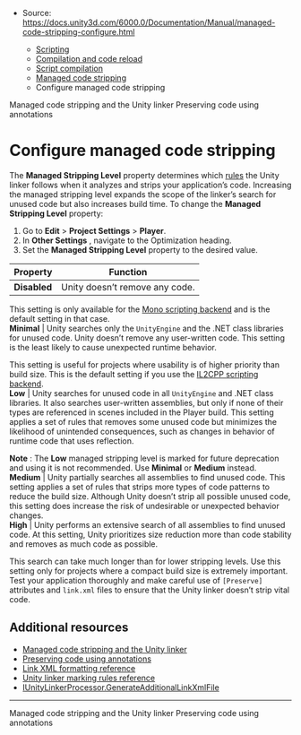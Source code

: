 * Source: https://docs.unity3d.com/6000.0/Documentation/Manual/managed-code-stripping-configure.html

  * [Scripting](https://docs.unity3d.com/6000.0/Documentation/Manual/scripting.html)
  * [Compilation and code reload ](https://docs.unity3d.com/6000.0/Documentation/Manual/compilation-and-code-reload.html)
  * [Script compilation](https://docs.unity3d.com/6000.0/Documentation/Manual/script-compilation.html)
  * [Managed code stripping](https://docs.unity3d.com/6000.0/Documentation/Manual/managed-code-stripping.html)
  * Configure managed code stripping


[](https://docs.unity3d.com/6000.0/Documentation/Manual/unity-linker.html)
Managed code stripping and the Unity linker
[](https://docs.unity3d.com/6000.0/Documentation/Manual/managed-code-stripping-preserving.html)
Preserving code using annotations
# Configure managed code stripping
The **Managed Stripping Level** property determines which [rules](https://docs.unity3d.com/6000.0/Documentation/Manual/managed-code-stripping-marking-rules.html) the Unity linker follows when it analyzes and strips your application’s code. Increasing the managed stripping level expands the scope of the linker’s search for unused code but also increases build time.
To change the **Managed Stripping Level** property:
  1. Go to **Edit** > **Project Settings** > **Player**.
  2. In **Other Settings** , navigate to the Optimization heading.
  3. Set the **Managed Stripping Level** property to the desired value.

**Property** | **Function**  
---|---  
**Disabled** | Unity doesn’t remove any code.  
  
This setting is only available for the [Mono scripting backend](https://docs.unity3d.com/6000.0/Documentation/Manual/scripting-backends-mono.html) and is the default setting in that case.  
**Minimal** | Unity searches only the `UnityEngine` and the .NET class libraries for unused code. Unity doesn’t remove any user-written code. This setting is the least likely to cause unexpected runtime behavior.  
  
This setting is useful for projects where usability is of higher priority than build size. This is the default setting if you use the [IL2CPP scripting backend](https://docs.unity3d.com/6000.0/Documentation/Manual/scripting-backends-il2cpp.html).  
**Low** | Unity searches for unused code in all `UnityEngine` and .NET class libraries. It also searches user-written assemblies, but only if none of their types are referenced in scenes included in the Player build. This setting applies a set of rules that removes some unused code but minimizes the likelihood of unintended consequences, such as changes in behavior of runtime code that uses reflection.  
  
**Note** : The **Low** managed stripping level is marked for future deprecation and using it is not recommended. Use **Minimal** or **Medium** instead.  
**Medium** | Unity partially searches all assemblies to find unused code. This setting applies a set of rules that strips more types of code patterns to reduce the build size. Although Unity doesn’t strip all possible unused code, this setting does increase the risk of undesirable or unexpected behavior changes.  
**High** | Unity performs an extensive search of all assemblies to find unused code. At this setting, Unity prioritizes size reduction more than code stability and removes as much code as possible.  
  
This search can take much longer than for lower stripping levels. Use this setting only for projects where a compact build size is extremely important. Test your application thoroughly and make careful use of `[Preserve]` attributes and `link.xml` files to ensure that the Unity linker doesn’t strip vital code.  
## Additional resources
  * [Managed code stripping and the Unity linker](https://docs.unity3d.com/6000.0/Documentation/Manual/unity-linker.html)
  * [Preserving code using annotations](https://docs.unity3d.com/6000.0/Documentation/Manual/managed-code-stripping-preserving.html)
  * [Link XML formatting reference](https://docs.unity3d.com/6000.0/Documentation/Manual/managed-code-stripping-xml-formatting.html)
  * [Unity linker marking rules reference](https://docs.unity3d.com/6000.0/Documentation/Manual/managed-code-stripping-marking-rules.html)
  * [IUnityLinkerProcessor.GenerateAdditionalLinkXmlFile](https://docs.unity3d.com/6000.0/Documentation/ScriptReference/Build.IUnityLinkerProcessor.GenerateAdditionalLinkXmlFile.html)


* * *
[](https://docs.unity3d.com/6000.0/Documentation/Manual/unity-linker.html)
Managed code stripping and the Unity linker
[](https://docs.unity3d.com/6000.0/Documentation/Manual/managed-code-stripping-preserving.html)
Preserving code using annotations
